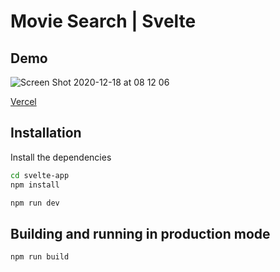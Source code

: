 # Movie Search | Svelte

## Demo

![Screen Shot 2020-12-18 at 08 12 06](https://user-images.githubusercontent.com/10114716/102577939-130c8c80-410a-11eb-9253-ac15d8d9945a.png)

[Vercel](https://svelte-movie-search.buraksakalli.vercel.app/)

## Installation

Install the dependencies

```bash
cd svelte-app
npm install
```

```bash
npm run dev
```

## Building and running in production mode

```bash
npm run build
```
